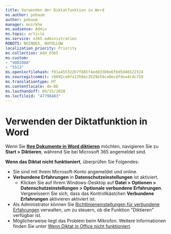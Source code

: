 ```yaml
---
title: Verwenden der Diktatfunktion in Word
ms.author: pebaum
author: pebaum
manager: mnirkhe
ms.audience: Admin
ms.topic: article
ms.service: o365-administration
ROBOTS: NOINDEX, NOFOLLOW
localization_priority: Priority
ms.collection: Adm_O365
ms.custom:
- "9002888"
- "5513"
ms.openlocfilehash: f91a455322b7f885f4edd3308e6fbd5d46522324
ms.sourcegitcommit: c6692ce0fa1358ec3529e59ca0ecdfdea4cdc759
ms.translationtype: HT
ms.contentlocale: de-DE
ms.lasthandoff: 09/15/2020
ms.locfileid: "47798483"
---
```

# <a name="use-dictation-in-word"></a>Verwenden der Diktatfunktion in Word

Wenn Sie **[Ihre Dokumente in Word diktieren](https://support.office.com/article/dictate-your-documents-in-word-3876e05f-3fcc-418f-b8ab-db7ce0d11d3c)** möchten, navigieren Sie zu **Start > Diktieren**, während Sie bei Microsoft 365 angemeldet sind.

**Wenn das Diktat nicht funktioniert**, überprüfen Sie Folgendes:

- Sie sind mit Ihrem Microsoft-Konto angemeldet und online.
- **Verbundene Erfahrungen** in **Datenschutzeinstellungen** ist aktiviert. 
    - Klicken Sie auf Ihrem Windows-Desktop auf **Datei > Optionen > Datenschutzeinstellungen > Optionale verbundene Erfahrungen**. Vergewissern Sie sich, dass das Kontrollkästchen **Verbundene Erfahrungen** aktivieren aktiviert ist.
- Als Administrator können Sie [Richtlinieneinstellungen für verbundene Erfahrungen](https://docs.microsoft.com/deployoffice/privacy/manage-privacy-controls#policy-settings-for-connected-experiences) verwalten, um zu steuern, ob die Funktion "Diktieren" verfügbar ist.
- Möglicherweise liegt das Problem beim Mikrofon. Weitere Informationen finden Sie unter [Wenn Diktat in Office nicht funktioniert](https://support.office.com/article/If-dictation-in-Office-isn-t-working-3a740b4a-19d5-461c-b59a-d82172707fd4#OfficeVersion=Web).
